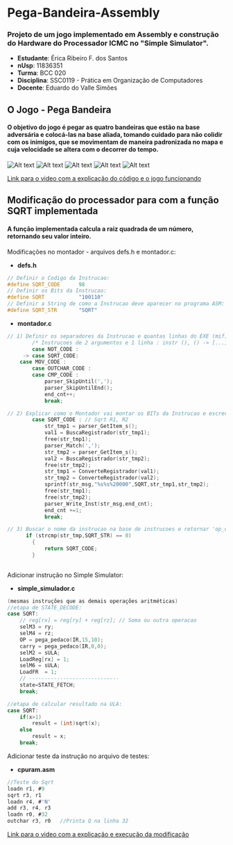 # Pega-Bandeira-Assembly
### Projeto de um jogo implementado em Assembly e construção do Hardware do Processador ICMC no "Simple Simulator".

* __Estudante__: Érica Ribeiro F. dos Santos 
* __nUsp__: 11836351
* __Turma__: BCC 020
* __Disciplina__:  SSC0119 - Prática em Organização de Computadores
* __Docente__: Eduardo do Valle Simões

## O Jogo - Pega Bandeira
#### O objetivo do jogo é pegar as quatro bandeiras que estão na base adversária e colocá-las na base aliada, tomando cuidado para não colidir com os inimigos, que se movimentam de maneira padronizada no mapa e cuja velocidade se altera com o decorrer do tempo. 
![Alt text](https://github.com/ericarfs/Pega-Bandeira-Assembly/blob/main/imagem_jogo1.PNG?raw=true  "Tela inicial do jogo")
![Alt text](https://github.com/ericarfs/Pega-Bandeira-Assembly/blob/main/imagem_jogo2.PNG?raw=true  "Mapa do jogo")
![Alt text](https://github.com/ericarfs/Pega-Bandeira-Assembly/blob/main/imagem_jogo3.PNG?raw=true  "Tela de derrota")
![Alt text](https://github.com/ericarfs/Pega-Bandeira-Assembly/blob/main/imagem_jogo5.PNG?raw=true  "Bandeiras na base")
![Alt text](https://github.com/ericarfs/Pega-Bandeira-Assembly/blob/main/imagem_jogo4.PNG?raw=true  "Tela de vitória")

[Link para o video com a explicação do código e o jogo funcionando](https://youtu.be/XwXhSKozgdc)


## Modificação do processador para com a função SQRT implementada


#### A função implementada calcula a raiz quadrada de um número, retornando seu valor inteiro.

Modificações no montador - arquivos defs.h e montador.c:

* __defs.h__

```c
// Definir o Codigo da Instrucao: 
#define SQRT_CODE      98
// Definir os Bits da Instrucao: 
#define SQRT           "100110"
// Definir a String de como a Instrucao deve aparecer no programa ASM:
#define SQRT_STR       "SQRT"
```

* __montador.c__
```c
// 1) Definir os separadores da Instrucao e quantas linhas do EXE (mif) ela necessita:
        /* Instrucoes de 2 argumentos e 1 linha : instr (), () -> [...] */
        case NOT_CODE :	
     -> case SQRT_CODE:
	case MOV_CODE :
        case OUTCHAR_CODE :
        case CMP_CODE :
            parser_SkipUntil(','); 
            parser_SkipUntilEnd(); 
            end_cnt++; 
            break;

// 2) Explicar como o Montador vai montar os BITs da Instrucao e escrever no arquivo:
        case SQRT_CODE : // Sqrt R1, R2
            str_tmp1 = parser_GetItem_s();
            val1 = BuscaRegistrador(str_tmp1);
            free(str_tmp1);
            parser_Match(',');
            str_tmp2 = parser_GetItem_s();
            val2 = BuscaRegistrador(str_tmp2);
            free(str_tmp2);
            str_tmp1 = ConverteRegistrador(val1);
            str_tmp2 = ConverteRegistrador(val2);
            sprintf(str_msg,"%s%s%20000",SQRT,str_tmp1,str_tmp2);
            free(str_tmp1);
            free(str_tmp2);
            parser_Write_Inst(str_msg,end_cnt);
            end_cnt +=1;
            break;

// 3) Buscar o nome da instrucao na base de instrucoes e retornar 'op_code interno' da instrucao:
      if (strcmp(str_tmp,SQRT_STR) == 0)
        {
            return SQRT_CODE;
        }
    
```

Adicionar instrução no Simple Simulator:

* __simple_simulador.c__

```c
(mesmas instruções que as demais operações aritméticas)
//etapa de STATE_DECODE:
case SQRT:
    // reg[rx] = reg[ry] + reg[rz]; // Soma ou outra operacao
    selM3 = ry;
    selM4 = rz;
    OP = pega_pedaco(IR,15,10);
    carry = pega_pedaco(IR,0,0);
    selM2 = sULA;
    LoadReg[rx] = 1;
    selM6 = sULA;
    LoadFR  = 1;
    // -----------------------------
    state=STATE_FETCH;
    break;

//etapa de calcular resultado na ULA:
case SQRT:
    if(x>1)
        result = (int)sqrt(x);
    else
        result = x;
    break;	
```

Adicionar teste da instrução no arquivo de testes:

* __cpuram.asm__

```c
//Teste do Sqrt
loadn r1, #9
sqrt r3, r1
loadn r4, #'N'
add r3, r4, r3
loadn r0, #32
outchar r3, r0	 //Printa Q na linha 32
```

[Link para o video com a explicação e execução da modificação](https://youtu.be/XwXhSKozgdc?t=596)
